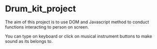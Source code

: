 # Drum_kit_project

The aim of this project is to use DOM and Javascript method to conduct functions interacting to person on screen.

You can type on keyboard or click on musical instrument buttons to make sound as its belongs to.
